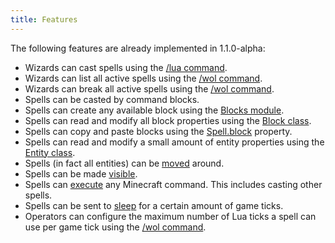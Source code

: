 ```yaml
---
title: Features
---
```


The following features are already implemented in 1.1.0-alpha:

* Wizards can cast spells using the [/lua command](/lua-command).
* Wizards can list all active spells using the [/wol command](/wol-command).
* Wizards can break all active spells using the [/wol command](/wol-command).
* Spells can be casted by command blocks.
* Spells can create any available block using the [Blocks module](/modules/Blocks/).
* Spells can read and modify all block properties using the [Block class](/modules/Block/).
* Spells can copy and paste blocks using the [Spell.block](/modules/Spell/#block) property.
* Spells can read and modify a small amount of entity properties using the [Entity class](/modules/Entity/).
* Spells (in fact all entities) can be [moved](/modules/Entity/#move) around.
* Spells can be made [visible](/modules/Spell/#visible).
* Spells can [execute](/modules/Spell/#execute) any Minecraft command. This includes casting other spells.
* Spells can be sent to [sleep](/modules/Runtime/#sleep) for a certain amount of game ticks.
* Operators can configure the maximum number of Lua ticks a spell can use per game tick using the [/wol command](/wol-command).
